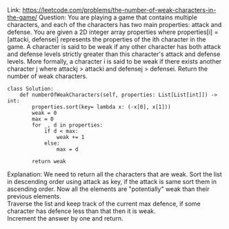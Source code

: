 Link: https://leetcode.com/problems/the-number-of-weak-characters-in-the-game/
Question: You are playing a game that contains multiple characters, and each of the characters has two main properties: attack and defense. You are given a 2D integer array properties where properties[i] = [attacki, defensei] represents the properties of the ith character in the game.
A character is said to be weak if any other character has both attack and defense levels strictly greater than this character's attack and defense levels. More formally, a character i is said to be weak if there exists another character j where attackj > attacki and defensej > defensei.
Return the number of weak characters. 
```python3
class Solution:
    def numberOfWeakCharacters(self, properties: List[List[int]]) -> int:
        properties.sort(key= lambda x: (-x[0], x[1]))
        weak = 0
        max = 0
        for _, d in properties:
            if d < max:
                weak += 1
            else:
                max = d
                
        return weak
```
Explanation: We need to return all the characters that are weak.
Sort the list in descending order using attack as key, if the attack is same sort them in ascending order.
Now all the elements are "potentially" weak than their previous elements.  
Traverse the list and keep track of the current max defence, if some character has defence less than that then it is weak.  
Increment the answer by one and return.